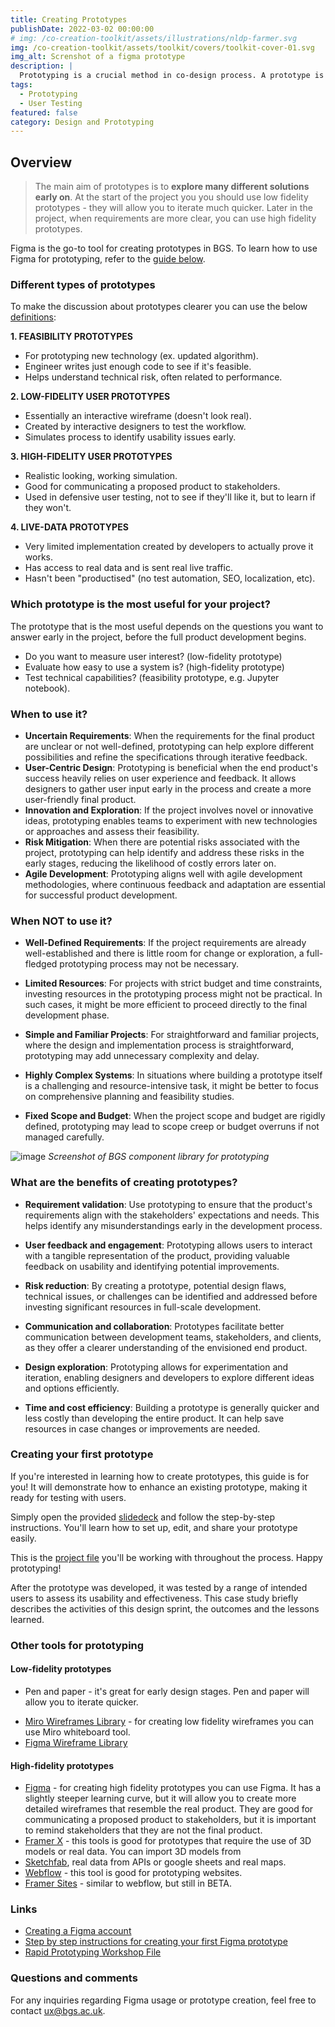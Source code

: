 ```yaml
---
title: Creating Prototypes
publishDate: 2022-03-02 00:00:00
# img: /co-creation-toolkit/assets/illustrations/nldp-farmer.svg
img: /co-creation-toolkit/assets/toolkit/covers/toolkit-cover-01.svg
img_alt: Screnshot of a figma prototype
description: |
  Prototyping is a crucial method in co-design process. A prototype is a simplified and basic version of the final product. It allows stakeholders to interact with and give feedback on its features and functionalities.
tags:
  - Prototyping
  - User Testing
featured: false
category: Design and Prototyping
---
```


## Overview

> The main aim of prototypes is to **explore many different solutions early on**. At the start of the project you you should use low fidelity prototypes - they will allow you to iterate much quicker. Later in the project, when requirements are more clear, you can use high fidelity prototypes.

Figma is the go-to tool for creating prototypes in BGS. To learn how to use Figma for prototyping, refer to the [guide below](#creating-your-first-prototype).

### Different types of prototypes

To make the discussion about prototypes clearer you can use the below [definitions]((https://svpg.com/flavors-of-prototypes/)):

**1. FEASIBILITY PROTOTYPES**
* For prototyping new technology (ex. updated algorithm).
* Engineer writes just enough code to see if it's feasible.
* Helps understand technical risk, often related to performance.

**2. LOW-FIDELITY USER PROTOTYPES**
* Essentially an interactive wireframe (doesn't look real). 
* Created by interactive designers to test the workflow. 
* Simulates process to identify usability issues early. 

**3. HIGH-FIDELITY USER PROTOTYPES**
* Realistic looking, working simulation. 
* Good for communicating a proposed product to stakeholders. 
* Used in defensive user testing, not to see if they'll like it, but to learn if they won't. 

**4. LIVE-DATA PROTOTYPES**
* Very limited implementation created by developers to actually prove it works. 
* Has access to real data and is sent real live traffic. 
* Hasn't been "productised" (no test automation, SEO, localization, etc).

### Which prototype is the most useful for your project?

The prototype that is the most useful depends on the questions you want to answer early in the project, before the full product development begins. 

* Do you want to measure user interest? (low-fidelity prototype)
* Evaluate how easy to use a system is? (high-fidelity prototype) 
* Test technical capabilities? (feasibility prototype, e.g. Jupyter notebook).

### When to use it?

* **Uncertain Requirements**: When the requirements for the final product are unclear or not well-defined, prototyping can help explore different possibilities and refine the specifications through iterative feedback.
* **User-Centric Design**: Prototyping is beneficial when the end product's success heavily relies on user experience and feedback. It allows designers to gather user input early in the process and create a more user-friendly final product.
* **Innovation and Exploration**: If the project involves novel or innovative ideas, prototyping enables teams to experiment with new technologies or approaches and assess their feasibility.
* **Risk Mitigation**: When there are potential risks associated with the project, prototyping can help identify and address these risks in the early stages, reducing the likelihood of costly errors later on.
* **Agile Development**: Prototyping aligns well with agile development methodologies, where continuous feedback and adaptation are essential for successful product development.

### When **NOT** to use it?

* **Well-Defined Requirements**: If the project requirements are already well-established and there is little room for change or exploration, a full-fledged prototyping process may not be necessary.

* **Limited Resources**: For projects with strict budget and time constraints, investing resources in the prototyping process might not be practical. In such cases, it might be more efficient to proceed directly to the final development phase.

* **Simple and Familiar Projects**: For straightforward and familiar projects, where the design and implementation process is straightforward, prototyping may add unnecessary complexity and delay.

* **Highly Complex Systems**: In situations where building a prototype itself is a challenging and resource-intensive task, it might be better to focus on comprehensive planning and feasibility studies.

* **Fixed Scope and Budget**: When the project scope and budget are rigidly defined, prototyping may lead to scope creep or budget overruns if not managed carefully.

![image](/co-creation-toolkit/assets/toolkit/prototyping/cover.png)
*Screenshot of BGS component library for prototyping*

### What are the benefits of creating prototypes?

* **Requirement validation**: Use prototyping to ensure that the product's requirements align with the stakeholders' expectations and needs. This helps identify any misunderstandings early in the development process.

* **User feedback and engagement**: Prototyping allows users to interact with a tangible representation of the product, providing valuable feedback on usability and identifying potential improvements.

* **Risk reduction**: By creating a prototype, potential design flaws, technical issues, or challenges can be identified and addressed before investing significant resources in full-scale development.

* **Communication and collaboration**: Prototypes facilitate better communication between development teams, stakeholders, and clients, as they offer a clearer understanding of the envisioned end product.

* **Design exploration**: Prototyping allows for experimentation and iteration, enabling designers and developers to explore different ideas and options efficiently.

* **Time and cost efficiency**: Building a prototype is generally quicker and less costly than developing the entire product. It can help save resources in case changes or improvements are needed.

### Creating your first prototype

If you're interested in learning how to create prototypes, this guide is for you! It will demonstrate how to enhance an existing prototype, making it ready for testing with users.

Simply open the provided [slidedeck](https://www.figma.com/proto/BepNu7xysqXesp2suIw1Bh/Rapid-Prototyping-Slides?page-id=7%3A2&type=design&node-id=10-4897&viewport=62%2C3174%2C0.43&t=wwlFSh7xPiTvqgID-1&scaling=min-zoom&mode=design) and follow the step-by-step instructions. You'll learn how to set up, edit, and share your prototype easily.

This is the [project file](https://www.figma.com/community/file/1258074274378529219) you'll be working with throughout the process. Happy prototyping!

After the prototype was developed, it was tested by a range of intended users to assess its usability and effectiveness. This case study briefly describes the activities of this design sprint, the outcomes and the lessons learned.

### Other tools for prototyping

#### Low-fidelity prototypes

* Pen and paper - it's great for early design stages. Pen and paper will allow you to iterate quicker. 
<!-- ![Pen and paper prototype](../../assets/images/low-fid-wireframe.png) -->
* [Miro Wireframes Library](https://miro.com/marketplace/wireframes/) - for creating low fidelity wireframes you can use Miro whiteboard tool. 
* [Figma Wireframe Library](https://www.figma.com/community/file/989274600796773962)

<!-- <iframe width="811" height="455" src="https://www.youtube.com/embed/25ZGyQQC0MQ" title="YouTube video player" frameborder="0" allow="accelerometer; autoplay; clipboard-write; encrypted-media; gyroscope; picture-in-picture" allowfullscreen></iframe> -->

#### High-fidelity prototypes

* [Figma](https://figma.com/) - for creating high fidelity prototypes you can use Figma. It has a slightly steeper learning curve, but it will allow you to create more detailed wireframes that resemble the real product. They are good for communicating a proposed product to stakeholders, but it is important to remind stakeholders that they are not the final product.
* [Framer X](https://www.framer.com/) - this tools is good for prototypes that require the use of 3D models or real data. You can import 3D models from 
* [Sketchfab](https://sketchfab.com/), real data from APIs or google sheets and real maps.
* [Webflow](https://www.webflow.com/) - this tool is good for prototyping websites. 
* [Framer Sites](https://www.framer.com/sites/) - similar to webflow, but still in BETA.

### Links

* [Creating a Figma account](https://help.figma.com/hc/en-us/articles/360039811114-Create-a-Figma-account)
* [Step by step instructions for creating your first Figma prototype](https://www.figma.com/proto/BepNu7xysqXesp2suIw1Bh/Rapid-Prototyping-Slides?page-id=7%3A2&type=design&node-id=10-4897&viewport=62%2C3174%2C0.43&t=wwlFSh7xPiTvqgID-1&scaling=min-zoom&mode=design)
* [Rapid Prototyping Workshop File](https://www.figma.com/community/file/1258074274378529219)

### Questions and comments

For any inquiries regarding Figma usage or prototype creation, feel free to contact [ux@bgs.ac.uk](mailto:ux@bgs.ac.uk).
